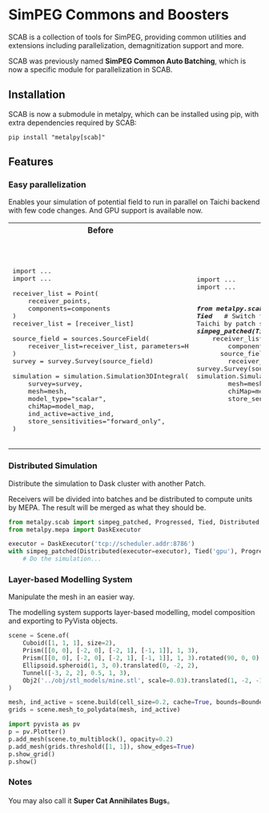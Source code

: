 SimPEG Commons and Boosters
===========================

SCAB is a collection of tools for SimPEG, 
providing common utilities and extensions including parallelization, demagnitization support and more.

SCAB was previously named **SimPEG Common Auto Batching**, which is now a specific module for parallelization in SCAB.

Installation
------------
SCAB is now a submodule in metalpy, which can be installed using pip,
with extra dependencies required by SCAB:

```console
pip install "metalpy[scab]"
```

Features
--------
### Easy parallelization

Enables your simulation of potential field to run in parallel on Taichi backend with few code changes.
And GPU support is available now.

<table>
  <tr>
    <th>Before</th>
    <th>After</th>
  </tr>
  <tr>
    <td><pre lang="python">
&nbsp;
&nbsp;
&nbsp;
import ...
import ...
&nbsp;
receiver_list = Point(
&nbsp;&nbsp;&nbsp;&nbsp;receiver_points, 
&nbsp;&nbsp;&nbsp;&nbsp;components=components
)
receiver_list = [receiver_list]
&nbsp;
source_field = sources.SourceField(
&nbsp;&nbsp;&nbsp;&nbsp;receiver_list=receiver_list, parameters=H
)
survey = survey.Survey(source_field)
&nbsp;
simulation = simulation.Simulation3DIntegral(
&nbsp;&nbsp;&nbsp;&nbsp;survey=survey,
&nbsp;&nbsp;&nbsp;&nbsp;mesh=mesh,
&nbsp;&nbsp;&nbsp;&nbsp;model_type="scalar",
&nbsp;&nbsp;&nbsp;&nbsp;chiMap=model_map,
&nbsp;&nbsp;&nbsp;&nbsp;ind_active=active_ind,
&nbsp;&nbsp;&nbsp;&nbsp;store_sensitivities="forward_only",
)
    </pre></td>
    <td><pre lang="python">
import ...
import ...

**_from metalpy.scab import simpeg_patched, Progressed, Tied_**
&nbsp;
#&nbsp;Switch the backend of forward simulation to Taichi by patch system, 
#&nbsp;and enables progress bar
**_with simpeg_patched(Tied('gpu'), Progressed()):_**
&nbsp;&nbsp;&nbsp;&nbsp;receiver_list = Point(
&nbsp;&nbsp;&nbsp;&nbsp;&nbsp;&nbsp;&nbsp;&nbsp;receiver_points, 
&nbsp;&nbsp;&nbsp;&nbsp;&nbsp;&nbsp;&nbsp;&nbsp;components=components
&nbsp;&nbsp;&nbsp;&nbsp;)
&nbsp;&nbsp;&nbsp;&nbsp;receiver_list = [receiver_list]
&nbsp;
&nbsp;&nbsp;&nbsp;&nbsp;source_field = sources.SourceField(
&nbsp;&nbsp;&nbsp;&nbsp;&nbsp;&nbsp;&nbsp;&nbsp;receiver_list=receiver_list, parameters=H
&nbsp;&nbsp;&nbsp;&nbsp;)
&nbsp;&nbsp;&nbsp;&nbsp;survey = survey.Survey(source_field)
&nbsp;
&nbsp;&nbsp;&nbsp;&nbsp;simulation = simulation.Simulation3DIntegral(
&nbsp;&nbsp;&nbsp;&nbsp;&nbsp;&nbsp;&nbsp;&nbsp;survey=survey,
&nbsp;&nbsp;&nbsp;&nbsp;&nbsp;&nbsp;&nbsp;&nbsp;mesh=mesh,
&nbsp;&nbsp;&nbsp;&nbsp;&nbsp;&nbsp;&nbsp;&nbsp;model_type="scalar",
&nbsp;&nbsp;&nbsp;&nbsp;&nbsp;&nbsp;&nbsp;&nbsp;chiMap=model_map,
&nbsp;&nbsp;&nbsp;&nbsp;&nbsp;&nbsp;&nbsp;&nbsp;ind_active=active_ind,
&nbsp;&nbsp;&nbsp;&nbsp;&nbsp;&nbsp;&nbsp;&nbsp;store_sensitivities="forward_only",
&nbsp;&nbsp;&nbsp;&nbsp;)
    </pre></td>
  </tr>
</table>

### Distributed Simulation

Distribute the simulation to Dask cluster with another Patch.

Receivers will be divided into batches and be distributed to compute units by MEPA.
The result will be merged as what they should be.  

```python
from metalpy.scab import simpeg_patched, Progressed, Tied, Distributed
from metalpy.mepa import DaskExecutor

executor = DaskExecutor('tcp://scheduler.addr:8786')
with simpeg_patched(Distributed(executor=executor), Tied('gpu'), Progressed()):
    # Do the simulation...
```

### Layer-based Modelling System

Manipulate the mesh in an easier way.

The modelling system supports layer-based modelling, model composition and exporting to PyVista objects.

```python
scene = Scene.of(
    Cuboid([1, 1, 1], size=2),
    Prism([[0, 0], [-2, 0], [-2, 1], [-1, 1]], 1, 3),
    Prism([[0, 0], [-2, 0], [-2, 1], [-1, 1]], 1, 3).rotated(90, 0, 0),
    Ellipsoid.spheroid(1, 3, 0).translated(0, -2, 2),
    Tunnel([-3, 2, 2], 0.5, 1, 3),
    Obj2('../obj/stl_models/mine.stl', scale=0.03).translated(1, -2, -1),
)

mesh, ind_active = scene.build(cell_size=0.2, cache=True, bounds=Bounded(zmax=2))
grids = scene.mesh_to_polydata(mesh, ind_active)

import pyvista as pv
p = pv.Plotter()
p.add_mesh(scene.to_multiblock(), opacity=0.2)
p.add_mesh(grids.threshold([1, 1]), show_edges=True)
p.show_grid()
p.show()
```

### Notes
You may also call it **Super Cat Annihilates Bugs**。
